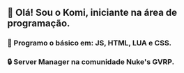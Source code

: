 ## 👋 Olá! Sou o Komi, iniciante na área de programação. 
### 🍃 Programo o básico em: JS, HTML, LUA e CSS.
### 🔒 Server Manager na comunidade Nuke's GVRP.


